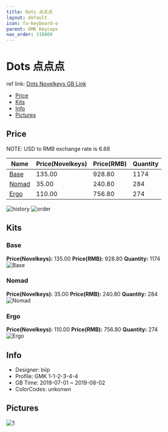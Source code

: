 ```yaml
---
title: Dots 点点点
layout: default
icon: fa-keyboard-o
parent: GMK Keycaps
nav_order: 310860
---
```


# Dots 点点点

ref link: [Dots Novelkeys GB Link](https://novelkeys.xyz/collections/group-buys/products/gmk-dots-gb)

* [Price](#price)
* [Kits](#kits)
* [Info](#info)
* [Pictures](#pictures)


## Price  
NOTE: USD to RMB exchange rate is 6.88

| Name          | Price(Novelkeys)    |  Price(RMB) | Quantity |
| ------------- | ------------ |  ---------- | -------- |
|[Base](#base)|135.00|928.80|1174|
|[Nomad](#nomad)|35.00|240.80|284|
|[Ergo](#ergo)|110.00|756.80|274|

<img src="{{ 'assets/images/gmk-keycaps/dots/history.png' | relative_url }}" alt="history" class="image featured">
<img src="{{ 'assets/images/gmk-keycaps/dots/order.png' | relative_url }}" alt="order" class="image featured">

## Kits
### Base
**Price(Novelkeys):** 135.00    **Price(RMB):** 928.80    **Quantity:** 1174  
<img src="{{ 'assets/images/gmk-keycaps/dots/kits_pics/base.jpg' | relative_url }}" alt="Base" class="image featured">

### Nomad
**Price(Novelkeys):** 35.00    **Price(RMB):** 240.80    **Quantity:** 284  
<img src="{{ 'assets/images/gmk-keycaps/dots/kits_pics/nomad.jpg' | relative_url }}" alt="Nomad" class="image featured">

### Ergo
**Price(Novelkeys):** 110.00    **Price(RMB):** 756.80    **Quantity:** 274  
<img src="{{ 'assets/images/gmk-keycaps/dots/kits_pics/ergo.png' | relative_url }}" alt="Ergo" class="image featured">


## Info
* Designer: biip
* Profile: GMK 1-1-2-3-4-4
* GB Time: 2019-07-01 ~ 2019-08-02
* ColorCodes: unkonwn 


## Pictures
<img src="{{ 'assets/images/gmk-keycaps/dots/rendering_pics/1.jpg' | relative_url }}" alt="1" class="image featured">

